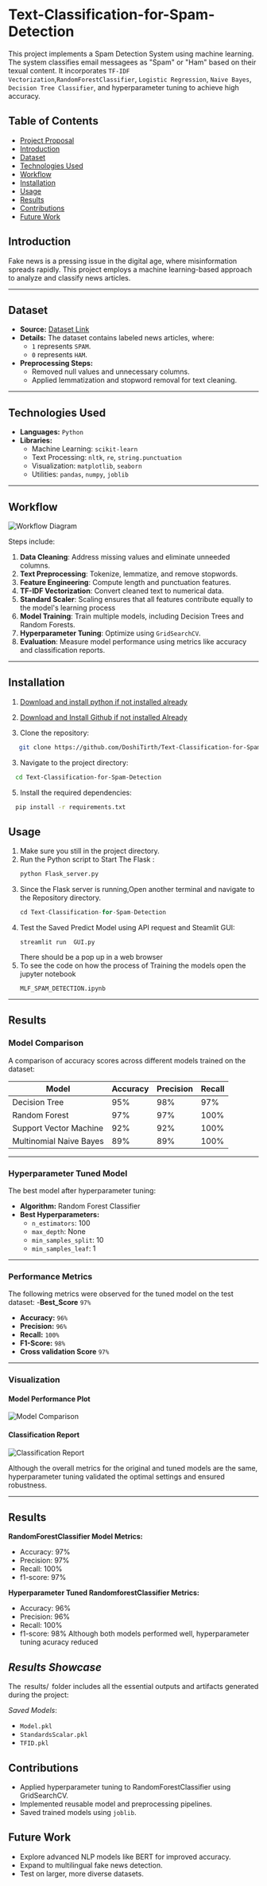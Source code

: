 # Text-Classification-for-Spam-Detection
This project implements a Spam Detection System using machine learning. The system classifies email messagees as "Spam" or "Ham" based on their texual content. It incorporates `TF-IDF Vectorization`,`RandomForestClassifier`, `Logistic Regression`, `Naive Bayes`, `Decision Tree Classifier`, and hyperparameter tuning to achieve high accuracy.

## Table of Contents
- [Project Proposal](Proposal_for_Final_Project.docx)
- [Introduction](#introduction)
- [Dataset](#Dataset)
- [Technologies Used](#technologies-used)
- [Workflow](#workflow)
- [Installation](#installation)
- [Usage](#usage)
- [Results](#results)
- [Contributions](#contributions)
- [Future Work](#future-works)

## **Introduction**
Fake news is a pressing issue in the digital age, where misinformation spreads rapidly. This project employs a machine learning-based approach to analyze and classify news articles.

---

## **Dataset**
- **Source:** [Dataset Link](spam.csv)
- **Details:** The dataset contains labeled news articles, where:
  - `1` represents `SPAM`.
  - `0` represents `HAM`.
- **Preprocessing Steps:**
  - Removed null values and unnecessary columns.
  - Applied lemmatization and stopword removal for text cleaning.

---

## **Technologies Used**
- **Languages:** `Python`
- **Libraries:** 
  - Machine Learning: `scikit-learn`
  - Text Processing: `nltk`, `re`, `string.punctuation`
  - Visualization: `matplotlib`, `seaborn`
  - Utilities: `pandas`, `numpy`, `joblib`

---

## **Workflow**
![Workflow Diagram](pipeline.png)

Steps include:
1. **Data Cleaning**: Address missing values and eliminate unneeded columns.
2. **Text Preprocessing**: Tokenize, lemmatize, and remove stopwords.
3. **Feature Engineering**: Compute length and punctuation features.
4. **TF-IDF Vectorization**: Convert cleaned text to numerical data.
5. **Standard Scaler**: Scaling ensures that all features contribute equally to the model's learning process
6. **Model Training**: Train multiple models, including Decision Trees and Random Forests.
7. **Hyperparameter Tuning**: Optimize using `GridSearchCV`.
8. **Evaluation**: Measure model performance using metrics like accuracy and classification reports.

---

## **Installation**

1. [Download and install python if not installed already](https://www.python.org/ftp/python/3.13.0/python-3.13.0-amd64.exe)
2. [Download and Install Github if not installed Already](https://github.com/git-for-windows/git/releases/download/v2.47.1.windows.1/Git-2.47.1-64-bit.exe)

3. Clone the repository:
```bash
   git clone https://github.com/DoshiTirth/Text-Classification-for-Spam-Detection.git
```
3. Navigate to the project directory:
```bash
  cd Text-Classification-for-Spam-Detection
```
5. Install the required dependencies:
```bash
  pip install -r requirements.txt
```
## **Usage**
1. Make sure you still in the project directory. 
2. Run the Python script to Start The Flask :
   ```python
   python Flask_server.py
   ```
3. Since the Flask server is running,Open another terminal and navigate to the Repository directory.
    ```python
    cd Text-Classification-for-Spam-Detection
    ```
5. Test the Saved Predict Model using API request and Steamlit GUI:
   ```streamlit
   streamlit run  GUI.py
   ```
   There should be a pop up in a web browser
6. To see the code on how the process of Training the models open the jupyter notebook
   ```Open With Jupyter notebook or Visual Studio code
   MLF_SPAM_DETECTION.ipynb
   ```  

---

## **Results**

### **Model Comparison**
A comparison of accuracy scores across different models trained on the dataset:

| Model                  | Accuracy | Precision | Recall |
|------------------------|----------|-----------|--------|
| Decision Tree          | 95%      | 98%       | 97%    |
| Random Forest          | 97%      | 97%       | 100%    |
| Support Vector Machine | 92%      | 92%       | 100%    |
| Multinomial Naive Bayes| 89%      | 89%       | 100%    |

---

### **Hyperparameter Tuned Model**
The best model after hyperparameter tuning:

- **Algorithm:** Random Forest Classifier
- **Best Hyperparameters:**
  - `n_estimators`: 100
  - `max_depth`: None
  - `min_samples_split`: 10
  - `min_samples_leaf`: 1

---

### **Performance Metrics**
The following metrics were observed for the tuned model on the test dataset:
-**Best_Score** `97%`
- **Accuracy:** `96%`
- **Precision:** `96%`
- **Recall:** `100%`
- **F1-Score:** `98%`
- **Cross validation Score** `97%`

---

### **Visualization**
#### Model Performance Plot
![Model Comparison](Model_Perfomance.png) 

#### Classification Report
![Classification Report](model_com.png) 

Although the overall metrics for the original and tuned models are the same, hyperparameter tuning validated the optimal settings and ensured robustness.

---

## Results
**RandomForestClassifier Model Metrics:**
- Accuracy: 97%
- Precision: 97%
- Recall: 100%
- f1-score: 97%

**Hyperparameter Tuned RandomforestClassifier Metrics:**
- Accuracy: 96%
- Precision: 96%
- Recall: 100%
- f1-score: 98%
Although both models performed well, hyperparameter tuning acuracy reduced

## *Results Showcase*
The ⁠ results/ ⁠ folder includes all the essential outputs and artifacts generated during the project:

⁠*Saved Models*:
   - `Model.pkl`
   - `StandardsScalar.pkl`
   - `TFID.pkl`

## Contributions
- Applied hyperparameter tuning to RandomForestClassifier using GridSearchCV.
- Implemented reusable model and preprocessing pipelines.
- Saved trained models using `joblib`.
  
## Future Work
- Explore advanced NLP models like BERT for improved accuracy.
- Expand to multilingual fake news detection.
- Test on larger, more diverse datasets.
